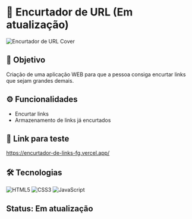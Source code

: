 # 🔗 Encurtador de URL (Em atualização)

![Encurtador de URL Cover](https://i.imgur.com/NGLyRoM.png)

## 🎯 Objetivo

Criação de uma aplicação WEB para que a pessoa consiga encurtar links que sejam grandes demais.

## ⚙️ Funcionalidades

- Encurtar links
- Armazenamento de links já encurtados

## 🔗 Link para teste

https://encurtador-de-links-fg.vercel.app/

## 🛠 Tecnologias

![HTML5](https://img.shields.io/badge/HTML5-E34F26?style=for-the-badge&logo=html5&logoColor=white)
![CSS3](https://img.shields.io/badge/CSS3-1572B6?style=for-the-badge&logo=css3&logoColor=white)
![JavaScript](https://img.shields.io/badge/JavaScript-F7DF1E?style=for-the-badge&logo=javascript&logoColor=black)

## Status: Em atualização

